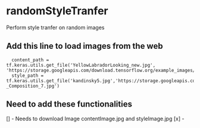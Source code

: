 # randomStyleTranfer
Perform style tranfer on random images


## Add this line to load images from the web
```
  content_path = tf.keras.utils.get_file('YellowLabradorLooking_new.jpg', 'https://storage.googleapis.com/download.tensorflow.org/example_images/YellowLabradorLooking_new.jpg')
  style_path = tf.keras.utils.get_file('kandinsky5.jpg','https://storage.googleapis.com/download.tensorflow.org/example_images/Vassily_Kandinsky%2C_1913_-_Composition_7.jpg')
```

## Need to add these functionalities
[] - Needs to download Image contentImage.jpg and styleImage.jpg
[x] - 
